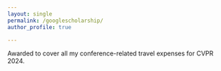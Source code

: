 ```yaml
---
layout: single
permalink: /googlescholarship/
author_profile: true

---
```


Awarded to cover all my conference-related travel expenses for CVPR 2024.





